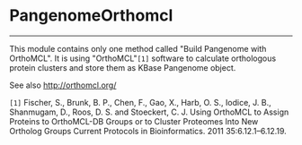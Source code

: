 # PangenomeOrthomcl
---

This module contains only one method called "Build Pangenome with OrthoMCL". It is using "OrthoMCL"`[1]` software to calculate orthologous protein clusters and store them as KBase Pangenome object.

See also http://orthomcl.org/

`[1]` Fischer, S., Brunk, B. P., Chen, F., Gao, X., Harb, O. S., Iodice, J. B., Shanmugam, D., Roos, D. S. and Stoeckert, C. J.
Using OrthoMCL to Assign Proteins to OrthoMCL-DB Groups or to Cluster Proteomes Into New Ortholog Groups
Current Protocols in Bioinformatics. 2011 35:6.12.1–6.12.19.
